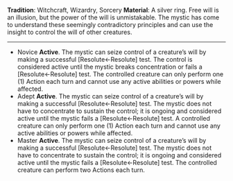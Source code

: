 **Tradition**: Witchcraft, Wizardry, Sorcery
**Material**: A silver ring. 
Free will is an illusion, but the power of the will is unmistakable. The mystic has come to understand these seemingly contradictory principles and can use the insight to control the will of other creatures.

---
- Novice **Active**. The mystic can seize control of a creature’s will by making a successful [Resolute←Resolute] test. The control is considered active until the mystic breaks concentration or fails a [Resolute←Resolute] test. The controlled creature can only perform one (1) Action each turn and cannot use any active abilities or powers while affected.
- Adept **Active**. The mystic can seize control of a creature’s will by making a successful [Resolute←Resolute] test. The mystic does not have to concentrate to sustain the control; it is ongoing and considered active until the mystic fails a [Resolute←Resolute] test. A controlled creature can only perform one (1) Action each turn and cannot use any active abilities or powers while affected.
- Master **Active**. The mystic can seize control of a creature’s will by making a successful [Resolute←Resolute] test. The mystic does not have to concentrate to sustain the control; it is ongoing and considered active until the mystic fails a [Resolute←Resolute] test. The controlled creature can perform two Actions each turn.